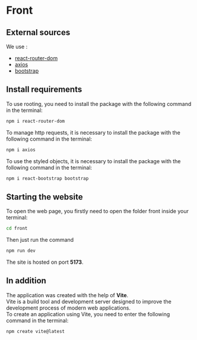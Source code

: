# Front

## External sources

We use :

- [react-router-dom](https://reactrouter.com/en/main/)
- [axios](https://axios-http.com/)
- [bootstrap](https://getbootstrap.com/)

## Install requirements

To use rooting, you need to install the package with the following command in the terminal:

```bash
npm i react-router-dom
```

To manage http requests, it is necessary to install the package with the following command in the terminal:

```bash
npm i axios
```

To use the styled objects, it is necessary to install the package with the following command in the terminal:

```bash
npm i react-bootstrap bootstrap

```

## Starting the website

To open the web page, you firstly need to open the folder front inside your terminal:

```bash
cd front
```

Then just run the command

```bash
npm run dev
```

The site is hosted on port **5173**.

## In addition

The application was created with the help of **Vite**.<br/>
Vite is a build tool and development server designed to improve the development process of modern web applications. <br/>
To create an application using Vite, you need to enter the following command in the terminal:

```bash
npm create vite@latest
```
